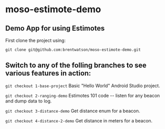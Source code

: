 moso-estimote-demo
==================

Demo App for using Estimotes
----------------------------

First clone the project using:

`git clone git@github.com:brentwatson/moso-estimote-demo.git`



Switch to any of the folling branches to see various features in action:
------------------------------------------------------------------------

`git checkout 1-base-project` Basic "Hello World" Android Studio project.

`git checkout 2-ranging-demo` Estimotes 101 code -- listen for any beacon and dump data to log.

`git checkout 3-distance-demo` Get distance enum for a beacon.

`git checkout 4-distance-2-demo` Get distance in meters for a beacon.

